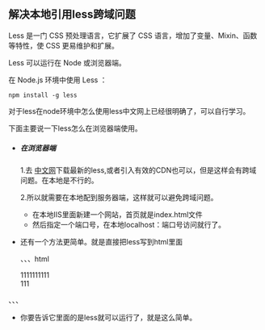 ## 解决本地引用less跨域问题

Less 是一门 CSS 预处理语言，它扩展了 CSS 语言，增加了变量、Mixin、函数等特性，使 CSS 更易维护和扩展。

Less 可以运行在 Node 或浏览器端。

在 Node.js 环境中使用 Less ：

```
npm install -g less
```

对于less在node环境中怎么使用less中文网上已经很明确了，可以自行学习。

下面主要说一下less怎么在浏览器端使用。

+ ##### 在浏览器端

  1.去 [中文网](http://lesscss.cn/#download-options)下载最新的less,或者引入有效的CDN也可以，但是这样会有跨域问题。在本地是不行的。

  2.所以就需要在本地配到服务器端，这样就可以避免跨域问题。

  + 在本地IIS里面新建一个网站，首页就是index.html文件
  + 然后指定一个端口号，在本地localhost：端口号访问就行了。

+ 还有一个方法更简单。就是直接把less写到html里面

  、、、html

  <!DOCTYPE html>
  <html>
  	<head>
  		<meta charset="UTF-8">
  		<title></title>	
  	<style type="text/less">
          .ccc{
              height: 60px;
              background-color: #ccc;
              .left{
                  color: green;
              }
              .right{
                  color: red;
              }
          }
      </style>
  <script src="less.js"></script>
  	</head>
  	<body>
  		<div class="ccc">1111111111</div>
  		111
  	</body>
  </html>
、、、

+ 你要告诉它里面的是less就可以运行了，就是这么简单。

  


